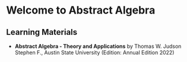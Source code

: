 # Welcome to Abstract Algebra

## Learning Materials
- **Abstract Algebra - Theory and Applications** by Thomas W. Judson Stephen F., Austin State University (Edition: Annual Edition 2022)
